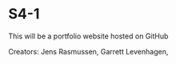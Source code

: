 # S4-1

This will be a portfolio website hosted on GitHub

Creators: Jens Rasmussen, Garrett Levenhagen, 
